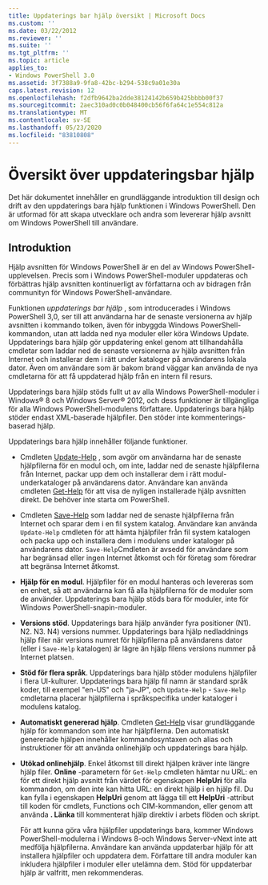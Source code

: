 ```yaml
---
title: Uppdaterings bar hjälp översikt | Microsoft Docs
ms.custom: ''
ms.date: 03/22/2012
ms.reviewer: ''
ms.suite: ''
ms.tgt_pltfrm: ''
ms.topic: article
applies_to:
- Windows PowerShell 3.0
ms.assetid: 3f7388a9-9fa8-42bc-b294-538c9a01e30a
caps.latest.revision: 12
ms.openlocfilehash: f2dfb9642ba2dde38124142b659b425bbbb00f37
ms.sourcegitcommit: 2aec310ad0c0b048400cb56f6fa64c1e554c812a
ms.translationtype: MT
ms.contentlocale: sv-SE
ms.lasthandoff: 05/23/2020
ms.locfileid: "83810808"
---
```

# <a name="updatable-help-overview"></a>Översikt över uppdateringsbar hjälp

Det här dokumentet innehåller en grundläggande introduktion till design och drift av den uppdaterings bara hjälp funktionen i Windows PowerShell. Den är utformad för att skapa utvecklare och andra som levererar hjälp avsnitt om Windows PowerShell till användare.

## <a name="introduction"></a>Introduktion

Hjälp avsnitten för Windows PowerShell är en del av Windows PowerShell-upplevelsen. Precis som i Windows PowerShell-moduler uppdateras och förbättras hjälp avsnitten kontinuerligt av författarna och av bidragen från communityn för Windows PowerShell-användare.

Funktionen *uppdaterings bar hjälp* , som introducerades i Windows PowerShell 3,0, ser till att användarna har de senaste versionerna av hjälp avsnitten i kommando tolken, även för inbyggda Windows PowerShell-kommandon, utan att ladda ned nya moduler eller köra Windows Update. Uppdaterings bara hjälp gör uppdatering enkel genom att tillhandahålla cmdletar som laddar ned de senaste versionerna av hjälp avsnitten från Internet och installerar dem i rätt under kataloger på användarens lokala dator. Även om användare som är bakom brand väggar kan använda de nya cmdletarna för att få uppdaterad hjälp från en intern fil resurs.

Uppdaterings bara hjälp stöds fullt ut av alla Windows PowerShell-moduler i Windows® 8 och Windows Server® 2012, och dess funktioner är tillgängliga för alla Windows PowerShell-modulens författare. Uppdaterings bara hjälp stöder endast XML-baserade hjälpfiler. Den stöder inte kommenterings-baserad hjälp.

Uppdaterings bara hjälp innehåller följande funktioner.

- Cmdleten [Update-Help](/powershell/module/Microsoft.PowerShell.Core/Update-Help) , som avgör om användarna har de senaste hjälpfilerna för en modul och, om inte, laddar ned de senaste hjälpfilerna från Internet, packar upp dem och installerar dem i rätt modul-underkataloger på användarens dator.
  Användare kan använda cmdleten [Get-Help](/powershell/module/Microsoft.PowerShell.Core/Get-Help) för att visa de nyligen installerade hjälp avsnitten direkt.
  De behöver inte starta om PowerShell.

- Cmdleten [Save-Help](/powershell/module/Microsoft.PowerShell.Core/Save-Help) som laddar ned de senaste hjälpfilerna från Internet och sparar dem i en fil system katalog. Användare kan använda `Update-Help` cmdleten för att hämta hjälpfiler från fil system katalogen och packa upp och installera dem i modulens under kataloger på användarens dator. `Save-Help`Cmdleten är avsedd för användare som har begränsad eller ingen Internet åtkomst och för företag som föredrar att begränsa Internet åtkomst.

- **Hjälp för en modul**. Hjälpfiler för en modul hanteras och levereras som en enhet, så att användarna kan få alla hjälpfilerna för de moduler som de använder. Uppdaterings bara hjälp stöds bara för moduler, inte för Windows PowerShell-snapin-moduler.

- **Versions stöd**. Uppdaterings bara hjälp använder fyra positioner (N1). N2. N3. N4) versions nummer. Uppdaterings bara hjälp nedladdnings hjälp filer när versions numret för hjälpfilerna på användarens dator (eller i `Save-Help` katalogen) är lägre än hjälp filens versions nummer på Internet platsen.

- **Stöd för flera språk**. Uppdaterings bara hjälp stöder modulens hjälpfiler i flera UI-kulturer. Uppdaterings bara hjälp fil namn är standard språk koder, till exempel "en-US" och "ja-JP", och `Update-Help` - `Save-Help` cmdletarna placerar hjälpfilerna i språkspecifika under kataloger i modulens katalog.

- **Automatiskt genererad hjälp**. Cmdleten [Get-Help](/powershell/module/Microsoft.PowerShell.Core/Get-Help) visar grundläggande hjälp för kommandon som inte har hjälpfilerna. Den automatiskt genererade hjälpen innehåller kommandosyntaxen och alias och instruktioner för att använda onlinehjälp och uppdaterings bara hjälp.

- **Utökad onlinehjälp**. Enkel åtkomst till direkt hjälpen kräver inte längre hjälp filer. **Online** -parametern för `Get-Help` cmdleten hämtar nu URL: en för ett direkt hjälp avsnitt från värdet för egenskapen **HelpUri** för alla kommandon, om den inte kan hitta URL: en direkt hjälp i en hjälp fil. Du kan fylla i egenskapen **HelpUri** genom att lägga till ett **HelpUri** -attribut till koden för cmdlets, Functions och CIM-kommandon, eller genom att använda **. Länka** till kommenterat hjälp direktiv i arbets flöden och skript.

  För att kunna göra våra hjälpfiler uppdaterings bara, kommer Windows PowerShell-modulerna i Windows 8-och Windows Server-vNext inte att medfölja hjälpfilerna. Användare kan använda uppdaterbar hjälp för att installera hjälpfiler och uppdatera dem. Författare till andra moduler kan inkludera hjälpfiler i moduler eller utelämna dem. Stöd för uppdaterbar hjälp är valfritt, men rekommenderas.
